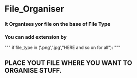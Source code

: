 # File_Organiser

### It Organises yor file on the base of File Type 

### You can add extension by 
"""
if file_type in ('.png','.jpg',"HERE and so on for all"): 
"""

## PLACE YOUT FILE WHERE YOU WANT TO ORGANISE STUFF.
